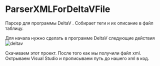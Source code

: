 # ParserXMLForDeltaVFile
Парсер для программы DeltaV . Собирает теги и их описание в файл таблицу.

Для начала нужно сделать в программе DeltaV следующие действия 
![deltav](https://user-images.githubusercontent.com/48287364/209542009-027fed58-0f55-4075-a55b-3ae4695e5d7a.PNG)



Скачиваем этот проект.
После того как мы получили файл xml. Октрываем Visual Studio и прописываем путь до нашего xml в код. 
